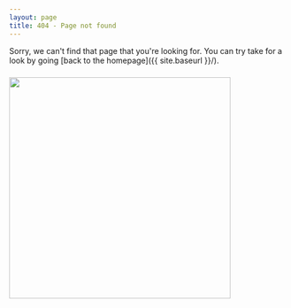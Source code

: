 ```yaml
---
layout: page
title: 404 - Page not found
---
```


Sorry, we can't find that page that you're looking for. You can try take for a look by going [back to the homepage]({{ site.baseurl }}/).

<h3 class="m_3">
<img src="{{ site.url }}{{ site.baseurl }}/resources/page/Fail/404.png" alt="" style="width: 400px;">
<h3/>